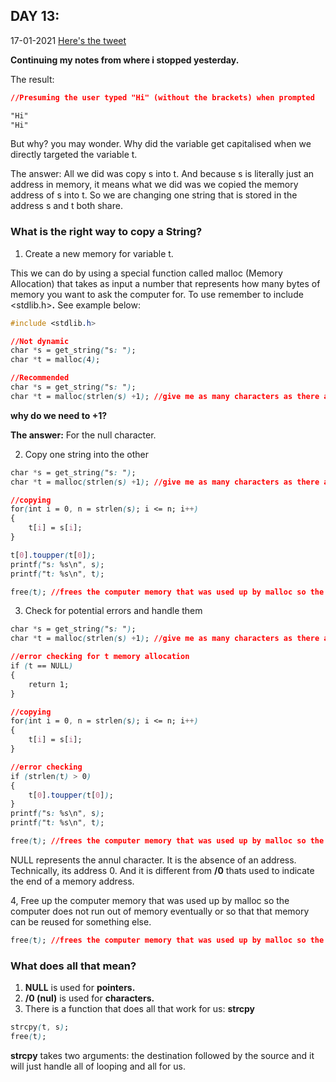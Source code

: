 ## DAY 13:

17-01-2021
[Here's the tweet](https://twitter.com/umuks_/status/1350886525064589317?s=20)

**Continuing my notes from where i stopped yesterday.**

The result:

```css
//Presuming the user typed "Hi" (without the brackets) when prompted

"Hi"
"Hi"
```

But why? you may wonder. Why did the variable get capitalised when we directly targeted the variable t.

The answer: All we did was copy s into t. And because s is literally just an address in memory, it means what we did was we copied the memory address of s into t. So we are changing one string that is stored in the address s and t both share.

### What is the right way to copy a String?

 1. Create a new memory for variable t.

This we can do by using a special function called malloc (Memory Allocation) that takes as input a number that represents how many bytes of memory  you want to ask the computer for. To use remember to include <stdlib.h>**.** See example below:

```css
#include <stdlib.h>

//Not dynamic
char *s = get_string("s: ");
char *t = malloc(4);

//Recommended
char *s = get_string("s: ");
char *t = malloc(strlen(s) +1); //give me as many characters as there are in s plus 1.
```

**why do we need to +1?**

**The answer:** For the null character.

2. Copy one string into the other

```css
char *s = get_string("s: ");
char *t = malloc(strlen(s) +1); //give me as many characters as there are in s plus 1.

//copying
for(int i = 0, n = strlen(s); i <= n; i++)
{
	t[i] = s[i];
}

t[0].toupper(t[0]);
printf("s: %s\n", s);
printf("t: %s\n", t);

free(t); //frees the computer memory that was used up by malloc so the computer does not run out of memory eventually.
```

3. Check for potential errors and handle them

```css
char *s = get_string("s: ");
char *t = malloc(strlen(s) +1); //give me as many characters as there are in s plus 1.

//error checking for t memory allocation
if (t == NULL)
{
	return 1;
} 

//copying
for(int i = 0, n = strlen(s); i <= n; i++)
{
	t[i] = s[i];
}

//error checking
if (strlen(t) > 0)
{
	t[0].toupper(t[0]);
}
printf("s: %s\n", s);
printf("t: %s\n", t);

free(t); //frees the computer memory that was used up by malloc so the computer does not run out of memory eventually.
```

NULL represents the annul character. It is the absence of an address. Technically, its address 0. And it is different from **/0** thats used to indicate the end of a memory address. 

4, Free up the computer memory that was used up by malloc so the computer does not run out of memory eventually or so that that memory can be reused for something else.

```css
free(t); //frees the computer memory that was used up by malloc so the computer does not run out of memory eventually.
```

### What does all that mean?

1. **NULL** is used for **pointers.**
2. **/0 (nul)** is used for **characters.**
3. There is a function that does all that work for us: **strcpy**

```css
strcpy(t, s);
free(t);
```

**strcpy** takes two arguments: the destination followed by the source and it will just handle all of looping and all for us.
